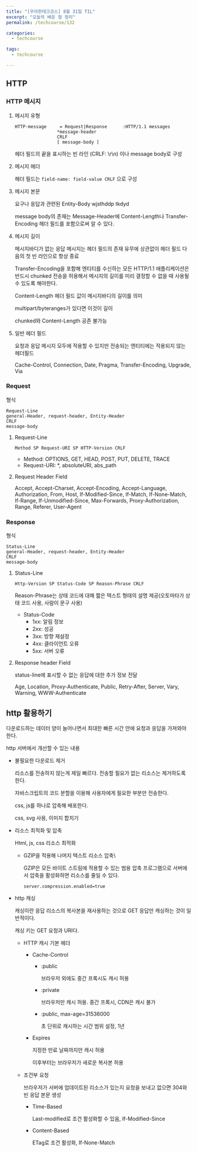 ```yaml
---
title: "[우아한테크코스] 8월 31일 TIL"
excerpt: "오늘의 배운 점 정리"
permalink: /techcourse/132

categories:
  - techcourse

tags:
  - techcourse

---
```


## HTTP

### HTTP 메시지

1. 메시지 유형

   ```
   HTTP-message		= Request|Response		:HTTP/1.1 messages
                   *message-header
                   CRLF
                   [ message-body ]
   ```

   헤더 필드의 끝을 표시하는 빈 라인 (CRLF: \r\n) 이나 message body로 구성

2. 메시지 헤더

   해더 필드는 `field-name: field-value CRLF` 으로 구성

3. 메시지 본문

   요구나 응답과 관련된 Entity-Body wjsthddp tkdyd

   message body의 존재는 Message-Header에 Content-Length나 Transfer-Encoding 헤더 필드를 포함으로써 알 수 있다.

4. 메시지 길이

   메시지바디가 없는 응답 메시지는 헤더 필드의 존재 유무에 상관없이 헤더 필드 다음의 첫 빈 라인으로 항상 종료

   Transfer-Encoding을 포함해 엔티티를 수신하는 모든 HTTP/1.1 애플리케이션은 반드시 chunked 전송을 허용해서 메시지의 길이를 미리 결정할 수 없을 때 사용될 수 있도록 해야한다.

   Content-Length 헤더 필드 값이 메시지바디의 길이를 의미

   multipart/byteranges가 있다면 이것이 길이

   chunked와 Content-Length 공존 불가능

5. 일반 헤더 필드

   요청과 응답 메시지 모두에 적용할 수 있지만 전송되는 엔티티에는 적용되지 않는 헤더필드

   Cache-Control, Connection, Date, Pragma, Transfer-Encoding, Upgrade, Via

### Request

형식

```
Request-Line
general-Header, request-header, Entity-Header
CRLF
message-body
```

1. Request-Line

   `Method SP Request-URI SP HTTP-Version CRLF`

   - Method: OPTIONS, GET, HEAD, POST, PUT, DELETE, TRACE
   - Request-URI: *, absoluteURI, abs_path

2. Request Header Field

   Accept, Accept-Charset, Accept-Encoding, Accept-Language, Authorization, From, Host, If-Modified-Since, If-Match, If-None-Match, If-Range, If-Unmodified-Since, Max-Forwards, Proxy-Authorization, Range, Referer, User-Agent

### Response

형식

```
Status-Line
general-Header, request-header, Entity-Header
CRLF
message-body
```

1. Status-Line

   `Http-Version SP Status-Code SP Reason-Phrase CRLF`

   Reason-Phrase는 상태 코드에 대해 짧은 텍스트 형태의 설명 제공(오토마타가 상태 코드 사용, 사람이 문구 사용)

   - Status-Code
     - 1xx: 알림 정보
     - 2xx: 성공
     - 3xx: 방향 재설정
     - 4xx: 클라이언트 오류
     - 5xx: 서버 오류

2. Response header Field

   status-line에 표시할 수 없는 응답에 대한 추가 정보 전달

   Age, Location, Proxy-Authenticate, Public, Retry-After, Server, Vary, Warning, WWW-Authenticate



## http 활용하기

다운로드하는 데이터 양이 늘어나면서 최대한 빠른 시간 안에 요청과 응답을 가져와야 한다.

http 서버에서 개선할 수 있는 내용

- 불필요한 다운로드 제거

  리소스를 전송하지 않는게 제일 빠르다. 전송할 필요가 없는 리소스는 제거하도록 한다.

  자바스크립트의 코드 분할을 이용해 사용자에게 필요한 부분만 전송한다.

  css, js를 하나로 압축해 배포한다.

  css, svg 사용, 이미지 합치기

- 리소스 최적화 및 압축

  Html, js, css 리소스 최적화

  - GZIP을 적용해 나머지 텍스트 리소스 압축\

    GZIP은 모든 바이트 스트림에 적용할 수 있는 범용 압축 프로그램으로 서버에서 압축을 활성화하면 리소스를 줄일 수 있다.

    `server.compression.enabled=true`

- http 캐싱

  캐싱이란 응답 리소스의 복사본을 재사용하는 것으로 GET 응답만 캐싱하는 것이 일반적이다.

  캐싱 키는 GET 요청과 URI다.

  - HTTP 캐시 기본 헤더

    - Cache-Control

      - :public

        브라우저 외에도 중간 프록시도 캐시 허용

      - :private

        브라우저만 캐시 허용. 중간 프록시, CDN은 캐시 불가

      - :public, max-age=31536000

        초 단위로 캐시하는 시간 범위 설정, 1년

    - Expires

      지정한 만료 날짜까지만 캐시 허용

      이후부터는 브라우저가 새로운 복사본 허용

  - 조건부 요청

    브라우저가 서버에 업데이트된 리소스가 있는지 요청을 보내고 없으면 304와 빈 응답 본문 생성

    - Time-Based

      Last-modified로 조건 활성화할 수 있음, If-Modified-Since

    - Content-Based

      ETag로 조건 활성화, If-None-Match
